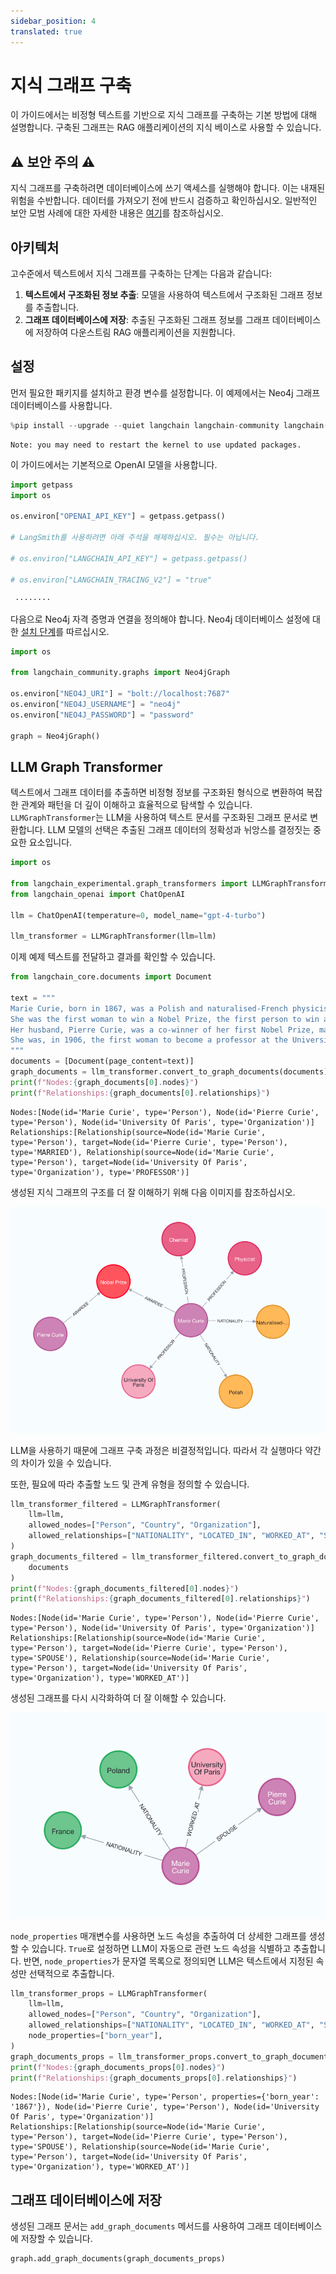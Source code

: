 ```yaml
---
sidebar_position: 4
translated: true
---
```


# 지식 그래프 구축

이 가이드에서는 비정형 텍스트를 기반으로 지식 그래프를 구축하는 기본 방법에 대해 설명합니다. 구축된 그래프는 RAG 애플리케이션의 지식 베이스로 사용할 수 있습니다.

## ⚠️ 보안 주의 ⚠️

지식 그래프를 구축하려면 데이터베이스에 쓰기 액세스를 실행해야 합니다. 이는 내재된 위험을 수반합니다. 데이터를 가져오기 전에 반드시 검증하고 확인하십시오. 일반적인 보안 모범 사례에 대한 자세한 내용은 [여기](/docs/security)를 참조하십시오.

## 아키텍처

고수준에서 텍스트에서 지식 그래프를 구축하는 단계는 다음과 같습니다:

1. **텍스트에서 구조화된 정보 추출**: 모델을 사용하여 텍스트에서 구조화된 그래프 정보를 추출합니다.
2. **그래프 데이터베이스에 저장**: 추출된 구조화된 그래프 정보를 그래프 데이터베이스에 저장하여 다운스트림 RAG 애플리케이션을 지원합니다.

## 설정

먼저 필요한 패키지를 설치하고 환경 변수를 설정합니다. 이 예제에서는 Neo4j 그래프 데이터베이스를 사용합니다.

```python
%pip install --upgrade --quiet langchain langchain-community langchain-openai langchain-experimental neo4j
```

```output
Note: you may need to restart the kernel to use updated packages.
```

이 가이드에서는 기본적으로 OpenAI 모델을 사용합니다.

```python
import getpass
import os

os.environ["OPENAI_API_KEY"] = getpass.getpass()

# LangSmith를 사용하려면 아래 주석을 해제하십시오. 필수는 아닙니다.

# os.environ["LANGCHAIN_API_KEY"] = getpass.getpass()

# os.environ["LANGCHAIN_TRACING_V2"] = "true"

```

```output
 ········
```

다음으로 Neo4j 자격 증명과 연결을 정의해야 합니다. Neo4j 데이터베이스 설정에 대한 [설치 단계](https://neo4j.com/docs/operations-manual/current/installation/)를 따르십시오.

```python
import os

from langchain_community.graphs import Neo4jGraph

os.environ["NEO4J_URI"] = "bolt://localhost:7687"
os.environ["NEO4J_USERNAME"] = "neo4j"
os.environ["NEO4J_PASSWORD"] = "password"

graph = Neo4jGraph()
```

## LLM Graph Transformer

텍스트에서 그래프 데이터를 추출하면 비정형 정보를 구조화된 형식으로 변환하여 복잡한 관계와 패턴을 더 깊이 이해하고 효율적으로 탐색할 수 있습니다. `LLMGraphTransformer`는 LLM을 사용하여 텍스트 문서를 구조화된 그래프 문서로 변환합니다. LLM 모델의 선택은 추출된 그래프 데이터의 정확성과 뉘앙스를 결정짓는 중요한 요소입니다.

```python
import os

from langchain_experimental.graph_transformers import LLMGraphTransformer
from langchain_openai import ChatOpenAI

llm = ChatOpenAI(temperature=0, model_name="gpt-4-turbo")

llm_transformer = LLMGraphTransformer(llm=llm)
```

이제 예제 텍스트를 전달하고 결과를 확인할 수 있습니다.

```python
from langchain_core.documents import Document

text = """
Marie Curie, born in 1867, was a Polish and naturalised-French physicist and chemist who conducted pioneering research on radioactivity.
She was the first woman to win a Nobel Prize, the first person to win a Nobel Prize twice, and the only person to win a Nobel Prize in two scientific fields.
Her husband, Pierre Curie, was a co-winner of her first Nobel Prize, making them the first-ever married couple to win the Nobel Prize and launching the Curie family legacy of five Nobel Prizes.
She was, in 1906, the first woman to become a professor at the University of Paris.
"""
documents = [Document(page_content=text)]
graph_documents = llm_transformer.convert_to_graph_documents(documents)
print(f"Nodes:{graph_documents[0].nodes}")
print(f"Relationships:{graph_documents[0].relationships}")
```

```output
Nodes:[Node(id='Marie Curie', type='Person'), Node(id='Pierre Curie', type='Person'), Node(id='University Of Paris', type='Organization')]
Relationships:[Relationship(source=Node(id='Marie Curie', type='Person'), target=Node(id='Pierre Curie', type='Person'), type='MARRIED'), Relationship(source=Node(id='Marie Curie', type='Person'), target=Node(id='University Of Paris', type='Organization'), type='PROFESSOR')]
```

생성된 지식 그래프의 구조를 더 잘 이해하기 위해 다음 이미지를 참조하십시오.

![graph_construction1.png](../../../../../../static/img/graph_construction1.png)

LLM을 사용하기 때문에 그래프 구축 과정은 비결정적입니다. 따라서 각 실행마다 약간의 차이가 있을 수 있습니다.

또한, 필요에 따라 추출할 노드 및 관계 유형을 정의할 수 있습니다.

```python
llm_transformer_filtered = LLMGraphTransformer(
    llm=llm,
    allowed_nodes=["Person", "Country", "Organization"],
    allowed_relationships=["NATIONALITY", "LOCATED_IN", "WORKED_AT", "SPOUSE"],
)
graph_documents_filtered = llm_transformer_filtered.convert_to_graph_documents(
    documents
)
print(f"Nodes:{graph_documents_filtered[0].nodes}")
print(f"Relationships:{graph_documents_filtered[0].relationships}")
```

```output
Nodes:[Node(id='Marie Curie', type='Person'), Node(id='Pierre Curie', type='Person'), Node(id='University Of Paris', type='Organization')]
Relationships:[Relationship(source=Node(id='Marie Curie', type='Person'), target=Node(id='Pierre Curie', type='Person'), type='SPOUSE'), Relationship(source=Node(id='Marie Curie', type='Person'), target=Node(id='University Of Paris', type='Organization'), type='WORKED_AT')]
```

생성된 그래프를 다시 시각화하여 더 잘 이해할 수 있습니다.

![graph_construction2.png](../../../../../../static/img/graph_construction2.png)

`node_properties` 매개변수를 사용하면 노드 속성을 추출하여 더 상세한 그래프를 생성할 수 있습니다. `True`로 설정하면 LLM이 자동으로 관련 노드 속성을 식별하고 추출합니다. 반면, `node_properties`가 문자열 목록으로 정의되면 LLM은 텍스트에서 지정된 속성만 선택적으로 추출합니다.

```python
llm_transformer_props = LLMGraphTransformer(
    llm=llm,
    allowed_nodes=["Person", "Country", "Organization"],
    allowed_relationships=["NATIONALITY", "LOCATED_IN", "WORKED_AT", "SPOUSE"],
    node_properties=["born_year"],
)
graph_documents_props = llm_transformer_props.convert_to_graph_documents(documents)
print(f"Nodes:{graph_documents_props[0].nodes}")
print(f"Relationships:{graph_documents_props[0].relationships}")
```

```output
Nodes:[Node(id='Marie Curie', type='Person', properties={'born_year': '1867'}), Node(id='Pierre Curie', type='Person'), Node(id='University Of Paris', type='Organization')]
Relationships:[Relationship(source=Node(id='Marie Curie', type='Person'), target=Node(id='Pierre Curie', type='Person'), type='SPOUSE'), Relationship(source=Node(id='Marie Curie', type='Person'), target=Node(id='University Of Paris', type='Organization'), type='WORKED_AT')]
```

## 그래프 데이터베이스에 저장

생성된 그래프 문서는 `add_graph_documents` 메서드를 사용하여 그래프 데이터베이스에 저장할 수 있습니다.

```python
graph.add_graph_documents(graph_documents_props)
```